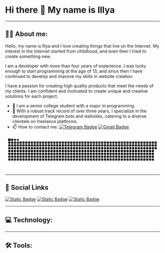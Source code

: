# Hi there 👋 My name is Illya

---

## 👨‍💻 About me:
Hello, my name is Illya and I love creating things that live on the Internet. My interest in the Internet started from childhood, and even then I tried to create something new.

I am a developer with more than four years of experience. I was lucky enough to start programming at the age of 13, and since then I have continued to develop and improve my skills in website creation.

I have a passion for creating high quality products that meet the needs of my clients. I am confident and motivated to create unique and creative solutions for each project.

- 🌟 I am a senior college student with a major in programming.
- 💼 With a robust track record of over three years, I specialize in the development of Telegram bots and websites, catering to a diverse clientele on freelance platforms.
- 📫 How to contact me: [![Telegram Badge](https://img.shields.io/badge/-k1nster-0f81c2?style=flat-square&logo=telegram)](https://t.me/k1nster)
[![Gmail Badge](https://img.shields.io/badge/-GMAIL-d9634c?style=flat-square&logo=gmail)](illya.ostrovskyi@gmail.com)

[![Header](https://github.com/Kinstering/kinstering/blob/main/assets/github-snake.svg)](https://github.com/Kinstering/kinstering/blob/main/assets/github-snake.svg)


---

## 🤝 Social Links
[![Static Badge](https://img.shields.io/badge/-INSTAGRAM-333333?style=for-the-badge&logo=instagram)](https://www.instagram.com/illya_ostrovskyi/) [![Static Badge](https://img.shields.io/badge/-FACEBOOK-333333?style=for-the-badge&logo=facebook)](https://www.instagram.com/illya_ostrovskyi/)
[![Static Badge](https://img.shields.io/badge/-FIVERR-333333?style=for-the-badge&logo=fiverr)](https://www.instagram.com/illya_ostrovskyi/)

---

## 💻 Technology:

---

## 🛠 Tools:
